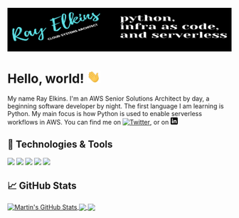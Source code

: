 <!-- More info, tips and tricks for making GitHub Profile README can be found in my article at https://towardsdatascience.com/build-a-stunning-readme-for-your-github-profile-9b80434fe5d7 -->

![Header](https://github.com/rayelkins/rayelkins/blob/master/readme_header.png "Header")

# Hello, world! <img src="https://github.com/rayelkins/rayelkins/blob/master/wave.gif" width="30px">

My name Ray Elkins. I'm an AWS Senior Solutions Architect by day, a beginning software developer by night. The first language I am learning is Python. My main focus is how Python is used to enable serverless workflows in AWS. You can find me on [![Twitter][1.2]][1],  or on [![LinkedIn][3.2]][3]

## 🔧 Technologies & Tools
![](https://img.shields.io/badge/OS-Linux-informational?style=flat&logo=Linux&logoColor=white&color=2bbc8a)
![](https://img.shields.io/badge/Editor-Visual_Studio_Code-informational?style=flat&logo=visual-studio-code&logoColor=white&color=2bbc8a)
![](https://img.shields.io/badge/Code-Python-informational?style=flat&logo=python&logoColor=white&color=2bbc8a)
![](https://img.shields.io/badge/Shell-Bash-informational?style=flat&logo=gnu-bash&logoColor=white&color=2bbc8a)
![](https://img.shields.io/badge/Cloud-Amazon_Web_Services-informational?style=flat&logo=amazon-aws&logoColor=white&color=2bbc8a)

## &#x1f4c8; GitHub Stats

<a href="https://github.com/rayelkins/rayelkins">
  <img align="center" src="https://github-readme-stats.vercel.app/api?username=rayelkins&show_icons=true&line_height=27&count_private=true&title_color=ffffff&text_color=c9cacc&icon_color=2bbc8a&bg_color=1d1f21" alt="Martin's GitHub Stats" />
</a>
<a href="https://github.com/rayelkins/Lambda-Boto3-Examples">
  <img align="center" src="https://github-readme-stats.vercel.app/api/pin/?username=rayelkins&repo=Lambda-Boto3-Examples&title_color=ffffff&text_color=c9cacc&icon_color=2bbc8a&bg_color=1d1f21" />
</a> 
<a href="https://github.com/rayelkins/rayelkins">
  <img align="center" src="https://github-readme-stats.vercel.app/api/top-langs/?username=rayelkins&title_color=ffffff&text_color=c9cacc&icon_color=2bbc8a&bg_color=1d1f21&langs_count=3" />
</a> 

<!-- links to social media icons -->

<!-- icons with padding -->

[1.1]: http://i.imgur.com/tXSoThF.png (twitter icon with padding)
[2.1]: http://i.imgur.com/0o48UoR.png (github icon with padding)

<!-- icons without padding -->

[1.2]: http://i.imgur.com/wWzX9uB.png (twitter icon without padding)
[2.2]: http://i.imgur.com/9I6NRUm.png (github icon without padding)
[3.2]: https://github.com/rayelkins/rayelkins/blob/master/linkedin-3-16.png (LinkedIn icon without padding)


<!-- links to your social media accounts -->

[1]: https://twitter.com/whoisrayelkins
[2]: https://github.com/rayelkins
[3]: https://www.linkedin.com/in/ray-elkins/


<!-- Resources -->
<!-- Icons: https://simpleicons.org/ -->
<!-- GitHub Stats: https://github.com/anuraghazra/github-readme-stats -->
<!-- Emojis: https://emojipedia.org/emoji/ -->
<!-- HTML Emojis: https://www.fileformat.info/index.htm -->
<!-- Shields: https://shields.io/ -->
<!-- Awesome GitHub Profile README: https://github.com/abhisheknaiidu/awesome-github-profile-readme -->